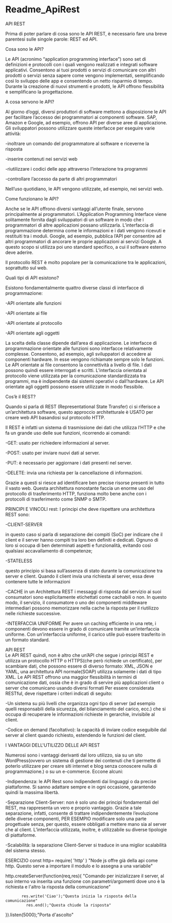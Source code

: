 # Readme_ApiRest
API REST 

Prima di poter parlare di cosa sono le API REST, è necessario fare una breve parentesi sulle singole parole: REST ed API. 
 
Cosa sono le API?

Le API (acronimo “application programming interface”) sono set di definizioni e protocolli con i quali vengono realizzati e integrati software applicativi. Consentono ai tuoi prodotti o servizi di comunicare con altri prodotti o servizi senza sapere come vengono implementati, semplificando così lo sviluppo delle app e consentendo un netto risparmio di tempo. Durante la creazione di nuovi strumenti e prodotti, le API offrono flessibilità e semplificano la progettazione. 
 
A cosa servono le API?

Al giorno d’oggi, diversi produttori di software mettono a disposizione le API per facilitare l’accesso dei programmatori ai componenti software. SAP, Amazon e Google, ad esempio, offrono API per diverse aree di applicazione. Gli sviluppatori possono utilizzare queste interfacce per eseguire varie attività:

-inoltrare un comando del programmatore al software e riceverne la risposta

-inserire contenuti nei servizi web

-riutilizzare i codici delle app attraverso l’interazione tra programmi

-controllare l’accesso da parte di altri programmatori

Nell’uso quotidiano, le API vengono utilizzate, ad esempio, nei servizi web.

Come funzionano le API? 

Anche se le API offrono diversi vantaggi all’utente finale, servono principalmente ai programmatori. L’Application Programming Interface viene solitamente fornita dagli sviluppatori di un software in modo che i programmatori di altre applicazioni possano utilizzarla. L’interfaccia di programmazione determina come le informazioni e i dati vengono ricevuti e restituiti tra i moduli. Google, ad esempio, pubblica l’API per consentire ad altri programmatori di ancorare le proprie applicazioni ai servizi Google. A questo scopo si utilizza poi uno standard specifico, a cui il software esterno deve aderire.

Il protocollo REST è molto popolare per la comunicazione tra le applicazioni, soprattutto sul web.

Quali tipi di API esistono? 

Esistono fondamentalmente quattro diverse classi di interfacce di programmazione:

-API orientate alle funzioni  

-API orientate ai file 

-API orientate al protocollo  

-API orientate agli oggetti 

La scelta della classe dipende dall’area di applicazione. Le interfacce di programmazione orientate alle funzioni sono interfacce relativamente complesse. Consentono, ad esempio, agli sviluppatori di accedere ai componenti hardware. In esse vengono richiamate sempre solo le funzioni. Le API orientate ai file consentono la connettività a livello di file. I dati possono quindi essere interrogati e scritti. L’interfaccia orientata al protocollo viene utilizzata per la comunicazione standardizzata tra programmi, ma è indipendente dai sistemi operativi o dall’hardware. Le API orientate agli oggetti possono essere utilizzate in modo flessibile.

 Cos’è il REST? 
 
Quando si parla di REST (Representational State Transfer) ci si riferisce a un’architettura software, questo approccio architetturale è USATO per creare web API basandosi sul protocollo HTTP. 

Il REST è infatti un sistema di trasmissione dei dati che utilizza l’HTTP e che fa un grande uso delle sue funzioni, ricorrendo ai comandi: 

-GET: usato per richiedere informazioni al server. 

-POST: usato per inviare nuovi dati al server. 

-PUT: è necessario per aggiornare i dati presenti nel server. 

-DELETE: invia una richiesta per la cancellazione di informazioni. 

Grazie a questi si riesce ad identificare ben precise risorse presenti in tutto il vasto web. Questa architettura nonostante faccia un enorme uso del protocollo di trasferimento HTTP, funziona molto bene anche con i protocolli di trasferimento come SNMP o SMTP. 
 
PRINCIPI E VINCOLI rest:
I principi che deve rispettare una architettura REST sono:

-CLIENT-SERVER

in questo caso si parla di separazione dei compiti (SoC) per indicare che il client e il server hanno compiti tra loro ben definiti e dedicati. Ognuno di loro si occupa di ben determinati aspetti e funzionalità, evitando così qualsiasi accavallamento di competenze;

-STATELESS

questo principio si basa sull’assenza di stato durante la comunicazione tra server e client. Quando il client invia una richiesta al server, essa deve contenere tutte le informazioni

-CACHE
in un Architettura REST i messaggi di risposta dal servizio ai suoi consumatori sono esplicitamente etichettati come cachabili o non. In questo modo, il servizio, il consumatore o uno dei componenti middleware intermediari possono memorizzare nella cache la risposta per il riutilizzo nelle richieste successive.

-INTERFACCIA UNIFORME
Per avere un caching efficiente in una rete, i componenti devono essere in grado di comunicare tramite un’interfaccia uniforme. Con un’interfaccia uniforme, il carico utile può essere trasferito in un formato standard.
 
API REST  
Le API REST quindi, non è altro che un’API che segue i principi REST e utilizza un protocollo HTTP o HTTPS(che però richiede un certificato), per scambiare dati, che possono essere di diverso formato: XML, JSON e YAML, una architettura API normale(SOAP) utilizza solamente i dati di tipo XML. Le API REST offrono una maggior flessibilità in termini di comunicazione dati, ossia che è in grado di servire più applicazioni client o server che comunicano usando diversi formati 
Per essere considerata RESTful, deve rispettare i criteri indicati di seguito:

-Un sistema su più livelli che organizza ogni tipo di server (ad esempio quelli responsabili della sicurezza, del bilanciamento del carico, ecc.) che si occupa di recuperare le informazioni richieste in gerarchie, invisibile al client.

-Codice on demand (facoltativo): la capacità di inviare codice eseguibile dal server al client quando richiesto, estendendo le funzioni del client. 

I VANTAGGI DELL'UTILIZZO DELLE API REST

Numerosi sono i vantaggi derivanti dal loro utilizzo, sia su un sito WordPress(ovvero un sistema di gestione dei contenuti che ti permette di poterlo utilizzare per creare siti internet e blog senza conoscere nulla di programmazione.) o su un e-commerce. Eccone alcuni: 

-Indipendenza: le API Rest sono indipendenti dai linguaggi o da precise piattaforme. Si sanno adattare sempre e in ogni occasione, garantendo quindi la massima libertà. 

-Separazione Client-Server: non è solo uno dei principi fondamentali del REST, ma rappresenta un vero e proprio vantaggio. Grazie a tale separazione, infatti, consente di trattare indipendentemente l’evoluzione delle diverse componenti, PER ESEMPIO modificare solo una parte progettuale senza, per questo, essere obbligati a mettere mano sia al server che al client. L’interfaccia utilizzata, inoltre, è utilizzabile su diverse tipologie di piattaforme. 

-Scalabilità: la separazione Client-Server si traduce in una miglior scalabilità del sistema stesso. 
 
ESERCIZIO
const http= require( 'http' ) "Node js offre già della api come http. Questo serve a importare il modulo e lo assegna a una variabile"
 
http.createServer(function(req,res){ "Comando per inizializzare il server, al suo interno va inserita una funzione con parametri/argomenti dove uno è la richiesta e l'altro la risposta della comunicazione"
	
           res.write('Ciao');"Questa inizia la risposta della comunicazione"
	         res.end();"Questa chiude la risposta"
 
}).listen(5000);"Porta d'ascolto"
 
 
 
 


